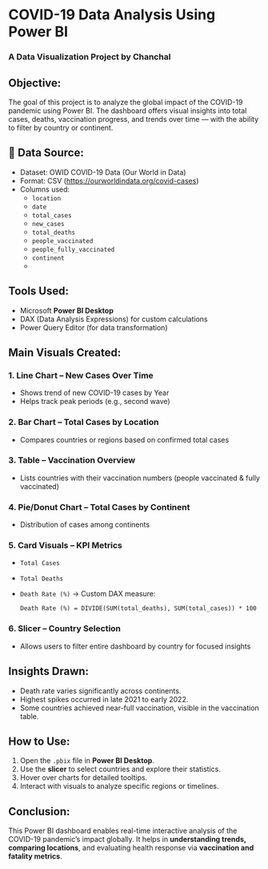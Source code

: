 #  COVID-19 Data Analysis Using Power BI

### A Data Visualization Project by Chanchal

## Objective:

The goal of this project is to analyze the global impact of the COVID-19 pandemic using Power BI. The dashboard offers visual insights into total cases, deaths, vaccination progress, and trends over time — with the ability to filter by country or continent.

## 📁 **Data Source:**

* Dataset: OWID COVID-19 Data (Our World in Data)
* Format: CSV (https://ourworldindata.org/covid-cases)
* Columns used:
  * `location`
  * `date`
  * `total_cases`
  * `new_cases`
  * `total_deaths`
  * `people_vaccinated`
  * `people_fully_vaccinated`
  * `continent`
  * 
## Tools Used:

* Microsoft **Power BI Desktop**
* DAX (Data Analysis Expressions) for custom calculations
* Power Query Editor (for data transformation)

## Main Visuals Created:

### 1. Line Chart – New Cases Over Time

* Shows trend of new COVID-19 cases by Year
* Helps track peak periods (e.g., second wave)

### 2. Bar Chart – Total Cases by Location

* Compares countries or regions based on confirmed total cases

### 3. Table – Vaccination Overview

* Lists countries with their vaccination numbers (people vaccinated & fully vaccinated)

### 4. Pie/Donut Chart – Total Cases by Continent

* Distribution of cases among continents

### 5. Card Visuals – KPI Metrics

* `Total Cases`
* `Total Deaths`
* `Death Rate (%)` → Custom DAX measure:

  ```DAX
  Death Rate (%) = DIVIDE(SUM(total_deaths), SUM(total_cases)) * 100

### 6. Slicer – Country Selection

* Allows users to filter entire dashboard by country for focused insights

## Insights Drawn:

* Death rate varies significantly across continents.
* Highest spikes occurred in late 2021 to early 2022.
* Some countries achieved near-full vaccination, visible in the vaccination table.

## How to Use:

1. Open the `.pbix` file in **Power BI Desktop**.
2. Use the **slicer** to select countries and explore their statistics.
3. Hover over charts for detailed tooltips.
4. Interact with visuals to analyze specific regions or timelines.

## Conclusion:

This Power BI dashboard enables real-time interactive analysis of the COVID-19 pandemic’s impact globally. It helps in **understanding trends, comparing locations**, and evaluating health response via **vaccination and fatality metrics**.


